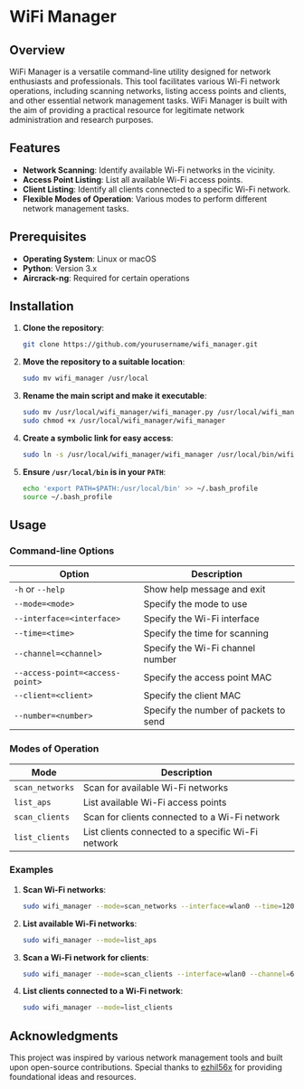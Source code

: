 # WiFi Manager

## Overview

WiFi Manager is a versatile command-line utility designed for network enthusiasts and professionals. This tool facilitates various Wi-Fi network operations, including scanning networks, listing access points and clients, and other essential network management tasks. WiFi Manager is built with the aim of providing a practical resource for legitimate network administration and research purposes.

## Features

- **Network Scanning**: Identify available Wi-Fi networks in the vicinity.
- **Access Point Listing**: List all available Wi-Fi access points.
- **Client Listing**: Identify all clients connected to a specific Wi-Fi network.
- **Flexible Modes of Operation**: Various modes to perform different network management tasks.

## Prerequisites

- **Operating System**: Linux or macOS
- **Python**: Version 3.x
- **Aircrack-ng**: Required for certain operations

## Installation

1. **Clone the repository**:

    ```bash
    git clone https://github.com/yourusername/wifi_manager.git
    ```

2. **Move the repository to a suitable location**:

    ```bash
    sudo mv wifi_manager /usr/local
    ```

3. **Rename the main script and make it executable**:

    ```bash
    sudo mv /usr/local/wifi_manager/wifi_manager.py /usr/local/wifi_manager/wifi_manager
    sudo chmod +x /usr/local/wifi_manager/wifi_manager
    ```

4. **Create a symbolic link for easy access**:

    ```bash
    sudo ln -s /usr/local/wifi_manager/wifi_manager /usr/local/bin/wifi_manager
    ```

5. **Ensure `/usr/local/bin` is in your `PATH`**:

    ```bash
    echo 'export PATH=$PATH:/usr/local/bin' >> ~/.bash_profile
    source ~/.bash_profile
    ```

## Usage

### Command-line Options

| Option             | Description                            |
|--------------------|----------------------------------------|
| `-h` or `--help`   | Show help message and exit             |
| `--mode=<mode>`    | Specify the mode to use                |
| `--interface=<interface>` | Specify the Wi-Fi interface   |
| `--time=<time>`    | Specify the time for scanning          |
| `--channel=<channel>` | Specify the Wi-Fi channel number   |
| `--access-point=<access-point>` | Specify the access point MAC |
| `--client=<client>` | Specify the client MAC               |
| `--number=<number>` | Specify the number of packets to send |

### Modes of Operation

| Mode            | Description                                      |
|-----------------|--------------------------------------------------|
| `scan_networks` | Scan for available Wi-Fi networks                |
| `list_aps`      | List available Wi-Fi access points               |
| `scan_clients`  | Scan for clients connected to a Wi-Fi network    |
| `list_clients`  | List clients connected to a specific Wi-Fi network |

### Examples

1. **Scan Wi-Fi networks**:

    ```bash
    sudo wifi_manager --mode=scan_networks --interface=wlan0 --time=120
    ```

2. **List available Wi-Fi networks**:

    ```bash
    sudo wifi_manager --mode=list_aps
    ```

3. **Scan a Wi-Fi network for clients**:

    ```bash
    sudo wifi_manager --mode=scan_clients --interface=wlan0 --channel=6 --access-point=FF:FF:FF:FF:FF:FF --time=120
    ```

4. **List clients connected to a Wi-Fi network**:

    ```bash
    sudo wifi_manager --mode=list_clients
    ```

## Acknowledgments

This project was inspired by various network management tools and built upon open-source contributions. Special thanks to [ezhil56x](https://github.com/ezhil56x) for providing foundational ideas and resources.
